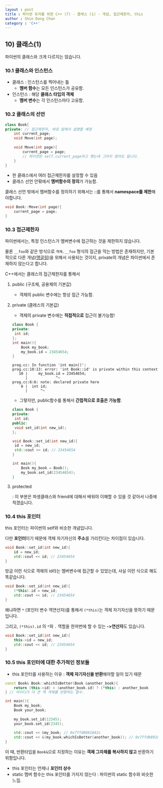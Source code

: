 ```yaml
---
layout : post
title : 파이썬 유저를 위한 C++ (7) - 클래스 (1) - 개념, 접근제한자, this
author : Shin Dong Chan
category : 'C++'
---
```


## 10) 클래스(1)

파이썬의 클래스와 크게 다르지는 않습니다.

### 10.1 클래스와 인스턴스

* 클래스 : 인스턴스를 찍어내는 틀
  * **멤버 함수**는 모든 인스턴스가 공유함. 
* 인스턴스 : 해당 **클래스 타입의 객체**
  * **멤버 변수**는 각 인스턴스마다 고유함.

### 10.2 클래스의 선언

```c++
class Book{
private: // 접근제한자, 바로 밑에서 설명할 예정
	int current_page;
    void Move(int page);
    
    void Move(int page){
        current_page = page;
        // 파이썬은 self.current_page라고 했는데 그러지 않아도 됩니다.
    }
}
```

* 한 클래스에서 여러 접근제한자를 설정할 수 있음
* 클래스 선언 안팎에서 **멤버함수의 정의**가 가능함.

클래스 선언 밖에서 멤버함수를 정의하기 위해서는 ::를 통해서 **namespace를 제한**해야합니다.

```c++
void Book::Move(int page){
    current_page = page;
}
```

### 10.3 접근제한자

파이썬에서는, 특정 인스턴스가 멤버변수에 접근하는 것을 제한하지 않습니다.

물론 `__foo`와 같은 방식으로 `객체.__foo` 형식의 접근을 막는 방법은 존재하지만, 기본적으로 다른 개념([맹글링](https://mingrammer.com/underscore-in-python/))을 위해서 사용되는 것이지, private의 개념은 파이썬에서 존재하지 않는다고 합니다.

C++에서는 클래스의 접근제한자를 통해서 

1. public (구조체, 공용체의 기본값)

   * 객체의 public 변수에는 항상 접근 가능함.

2. private (클래스의 기본값)

   * 객체의 private 변수에는 **직접적으로** 접근이 불가능함!

   ```c++
   class Book {
   private:
   	int id;
   };
   int main(){
       Book my_book;
       my_book.id = 23454654;
   }
   ```

   ```
   prog.cc: In function 'int main()':
   prog.cc:10:13: error: 'int Book::id' is private within this context
      10 |     my_book.id = 23454654;
         |             ^~
   prog.cc:6:6: note: declared private here
       6 |  int id;
         |      ^~
   ```

   * 그렇지만, public함수를 통해서 **간접적으로 호출은 가능함**.

   ```c++
   class Book {
   private:
   	int id;
   public:
   	void set_id(int new_id);
   };
   
   void Book::set_id(int new_id){
   	id = new_id;
   	std::cout << id; // 23454654
   }
   
   int main(){
       Book my_book = Book();
       my_book.set_id(23454654); 
   }
   ```

3. protected

   : 이 부분은 파생클래스와 friend에 대해서 배워야 이해할 수 있을 것 같아서 나중에 적겠습니다.



### 10.4 this 포인터

this 포인터는 파이썬의 self와 비슷한 개념입니다.

다만 **포인터**이기 때문에 객체 자기자신의 **주소**를 가리킨다는 차이점이 있습니다.

```c++
void Book::set_id(int new_id){
	id = new_id;
	std::cout << id; // 23454654
}
```

방금 이런 식으로 객체의 id라는 멤버변수에 접근할 수 있었는데, 사실 이런 식으로 해도 똑같습니다.

```c++
void Book::set_id(int new_id){
	(*this).id = new_id;
	std::cout << id; // 23454654
}
```

왜냐하면 `*` (포인터 변수 역연산자)를 통해서 `(*this)`는 객체 자기자신을 뜻하기 때문입니다.

그리고, `(*this).id` 의 `*`와 `.` 역할을 한꺼번에 할 수 있는 **->연산자**도 있습니다.

```c++
void Book::set_id(int new_id){
	this->id = new_id;
	std::cout << id; // 23454654
}
```



### 10.5 this 포인터에 대한 추가적인 정보들

* this 포인터를 사용하는 이유 : **객체 자기자신을 반환**해야할 일이 있기 때문

```c++
const Book& Book::whichIsBetter(Book &another_book){
    return (this->id) > (another_book.id) ? (*this) : another_book 
} // 아이디가 더 큰 책 객체를 반환하는 함수.

int main(){
    Book my_book;
    Book your_book;
	
    my_book.set_id(12345);
    your_book.set_id(2345);
    
    std::cout << &my_book; // 0x7ffd0891842c
    std::cout << &(my_book.whichIsBetter(another_book)); // 0x7ffd0891842c
}
```

이 때, 반환타입을 `Book&`으로 지정하는 이유는 **객체 그자체를 복사하지 않고** 반환하기 위함입니다.

* this 포인터는 언제나 **포인터 상수**
* static 멤버 함수는 this 포인터를 가지지 않는다 : 파이썬의 static 함수와 비슷한 느낌.



